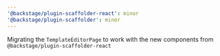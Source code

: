 ```yaml
---
'@backstage/plugin-scaffolder-react': minor
'@backstage/plugin-scaffolder': minor
---
```


Migrating the `TemplateEditorPage` to work with the new components from `@backstage/plugin-scaffolder-react`
